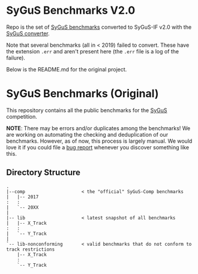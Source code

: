 # SyGuS Benchmarks V2.0

Repo is the set of [SyGuS benchmarks](https://github.com/SyGuS-Org/benchmarks)
converted to SyGuS-IF v2.0 with
the [SyGuS converter](https://github.com/SyGuS-Org/tools).

Note that several benchmarks (all in < 2019) failed to convert.
These have the extension `.err` and aren't present here (the `.err` file
is a log of the failure).

Below is the README.md for the original project.

# SyGuS Benchmarks (Original)

This repository contains all the public benchmarks for the [SyGuS](http://sygus.org/) competition.

**NOTE**: There may be errors and/or duplicates among the benchmarks!
We are working on automating the checking and deduplication of our benchmarks.
However, as of now, this process is largely manual.
We would love it if you could file a [bug report](https://github.com/SyGuS-Org/benchmarks/issues)
whenever you discover something like this.

## Directory Structure

```
.
|--comp                     < the "official" SyGuS-Comp benchmarks
|   |-- 2017
:   :
|   `-- 20XX
|
|-- lib                     < latest snapshot of all benchmarks
|   |-- X_Track
:   :
|   `-- Y_Track
|
`-- lib-nonconforming       < valid benchmarks that do not conform to track restrictions
    |-- X_Track
    :
    `-- Y_Track
```

